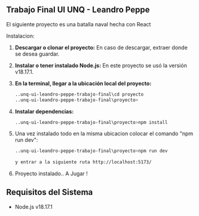 ## Trabajo Final UI UNQ - Leandro Peppe

El siguiente proyecto es una batalla naval hecha con React 

Instalacion:

1. **Descargar o clonar el proyecto:**
   En caso de descargar, extraer donde se desea guardar.

2. **Instalar o tener instalado Node.js:**
   En este proyecto se usó la versión v18.17.1.

3. **En la terminal, llegar a la ubicación local del proyecto:**
   ```bash
   ..unq-ui-leandro-peppe-trabajo-final\cd proyecto
   ..unq-ui-leandro-peppe-trabajo-final\proyecto>

4. **Instalar dependencias:**
    ```bash
    ..unq-ui-leandro-peppe-trabajo-final\proyecto>npm install
5. Una vez instalado todo en la misma ubicacion colocar el comando "npm run dev":
    ```bash
    ..unq-ui-leandro-peppe-trabajo-final\proyecto>npm run dev
     
   y entrar a la siguiente ruta http://localhost:5173/
   
6. Proyecto instalado.. A Jugar !

## Requisitos del Sistema
- Node.js v18.17.1